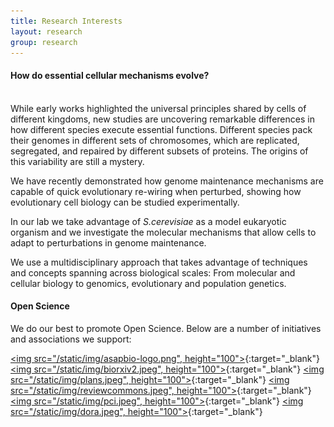 ```yaml
---
title: Research Interests
layout: research
group: research
---
```

<h4><b>How do essential cellular mechanisms evolve?</b></h4><br>
While early works highlighted the universal principles shared by cells of different kingdoms, new studies are uncovering remarkable differences in how different species execute essential functions. Different species pack their genomes in different sets of chromosomes, which are replicated, segregated, and repaired by different subsets of proteins. The origins of this variability are still a mystery. 

We have recently demonstrated how genome maintenance mechanisms are capable of quick evolutionary re-wiring when perturbed, showing how evolutionary cell biology can be studied experimentally. 

In our lab we take advantage of <i>S.cerevisiae</i> as a model eukaryotic organism and we investigate the molecular mechanisms that allow cells to adapt to perturbations in genome maintenance. 

We use a multidisciplinary approach that takes advantage of techniques and concepts spanning across biological scales: From molecular and cellular biology to genomics, evolutionary and population genetics.

#### Open Science
We do our best to promote Open Science. Below are a number of initiatives and associations we support:

[<img src="/static/img/asapbio-logo.png", height="100">](https://asapbio.org/){:target="_blank"}
[<img src="/static/img/biorxiv2.jpeg", height="100">](https://www.biorxiv.org/){:target="_blank"}
[<img src="/static/img/plans.jpeg", height="100">](https://www.coalition-s.org/){:target="_blank"}
[<img src="/static/img/reviewcommons.jpeg", height="100">](https://www.reviewcommons.org/){:target="_blank"}
[<img src="/static/img/pci.jpeg", height="100">](https://peercommunityin.org/){:target="_blank"}
[<img src="/static/img/dora.jpeg", height="100">](https://sfdora.org/){:target="_blank"}

<!--![alt text](https://FumaLab.github.io/static/img/biorxiv2.jpeg?raw=true)-->
